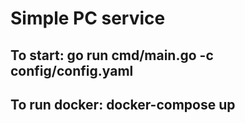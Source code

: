 <h1>Simple PC service</h1>
<h2>To start: go run cmd/main.go -c config/config.yaml</h2>
<h2>To run docker: docker-compose up</h2>
